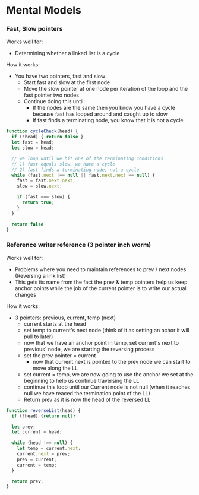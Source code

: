 # Mental Models

### Fast, Slow pointers
Works well for:
- Determining whether a linked list is a cycle

How it works:
- You have two pointers, fast and slow
  - Start fast and slow at the first node
  - Move the slow pointer at one node per iteration of the loop and the fast pointer two nodes
  - Continue doing this until:
    - If the nodes are the same then you know you have a cycle because fast has looped around and caught up to slow
    - If fast finds a terminating node, you know that it is not a cycle

```javascript
function cycleCheck(head) {
  if (!head) { return false }
  let fast = head;
  let slow = head;

  // we loop until we hit one of the terminating conditions
  // 1) fast equals slow, we have a cycle
  // 2) fast finds a terminating node, not a cycle
  while (fast.next !== null || fast.next.next == null) {
    fast = fast.next.next;
    slow = slow.next;

    if (fast === slow) {
      return true;
    }
  }

  return false
}
```

### Reference writer reference (3 pointer inch worm)
Works well for:
- Problems where you need to maintain references to prev / next nodes (Reversing a link list)
- This gets its name from the fact the prev & temp pointers help us keep anchor points while the job of the current pointer is to write our actual changes

How it works:
- 3 pointers: previous, current, temp (next)
  - current starts at the head
  - set temp to current's next node (think of it as setting an achor it will pull to later) 
  - now that we have an anchor point in temp, set current's next to previous' node, we are starting the reversing process
  - set the prev pointer = current
    - now that current.next is pointed to the prev node we can start to move along the LL
  - set current = temp, we are now going to use the anchor we set at the beginning to help us continue traversing the LL
  - continue this loop until our Current node is not null (when it reaches null we have reaced the termination point of the LL)
  - Return prev as it is now the head of the reversed LL

```javascript
function reverseList(head) {
  if (!head) {return null}

  let prev;
  let current = head;

  while (head !== null) {
    let temp = current.next;
    current.next = prev;
    prev = current;
    current = temp;
  }

  return prev;
}
```